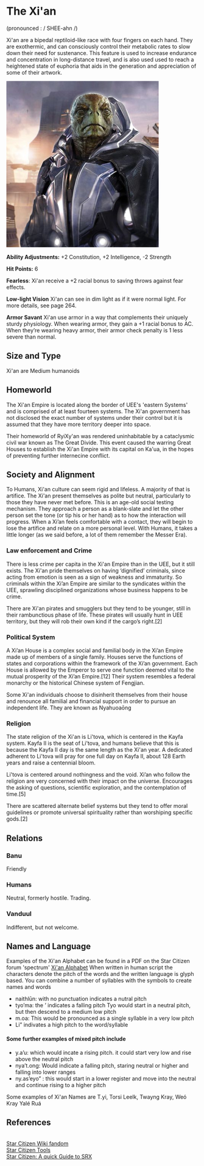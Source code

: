 # The Xi'an 
(pronounced : / SHEE-ahn /)



Xi'an are a bipedal reptiloid-like race with four fingers on each hand. They are exothermic, and can consciously control their metabolic rates to slow down their need for sustenance. This feature is used to increase endurance and concentration in long-distance travel, and is also used used to reach a heightened state of euphoria that aids in the generation and appreciation of some of their artwork.

![Xi'an](../images/Xian.jpeg)

<strong>Ability Adjustments:</strong> +2 Constitution, +2 Intelligence, -2 Strength

<strong>Hit Points:</strong> 6

<strong>Fearless</strong>: Xi'an receive a +2 racial bonus to saving throws against fear effects.

<strong>Low-light Vision</strong>
Xi'an can see in dim light as if it were normal light. For more details, see page 264.

<strong>Armor Savant</strong>
Xi'an use armor in a way that complements their uniquely sturdy physiology. When wearing armor, they gain a +1 racial bonus to AC. When they’re wearing heavy armor, their armor check penalty is 1 less severe than normal.

## Size and Type
Xi'an are Medium humanoids

## Homeworld
The Xi'an Empire is located along the border of UEE's 'eastern Systems' and is comprised of at least fourteen systems. The Xi'an government has not disclosed the exact number of systems under their control but it is assumed that they have more territory deeper into space.

Their homeworld of RyiXy'an was rendered uninhabitable by a cataclysmic civil war known as The Great Divide. This event caused the warring Great Houses to establish the Xi'an Empire with its capital on Ka'ua, in the hopes of preventing further internecine conflict.

## Society and Alignment
To Humans, Xi'an culture can seem rigid and lifeless. A majority of that is artifice. The Xi'an present themselves as polite but neutral, particularly to those they have never met before. This is an age-old social testing mechanism. They approach a person as a blank-slate and let the other person set the tone (or tip his or her hand) as to how the interaction will progress. When a Xi’an feels comfortable with a contact, they will begin to lose the artifice and relate on a more personal level. With Humans, it takes a little longer (as we said before, a lot of them remember the Messer Era).

### Law enforcement and Crime
There is less crime per capita in the Xi'an Empire than in the UEE, but it still exists. The Xi'an pride themselves on having ‘dignified’ criminals, since acting from emotion is seen as a sign of weakness and immaturity. So criminals within the Xi’an Empire are similar to the syndicates within the UEE, sprawling disciplined organizations whose business happens to be crime.

There are Xi'an pirates and smugglers but they tend to be younger, still in their rambunctious phase of life. These pirates will usually hunt in UEE territory, but they will rob their own kind if the cargo’s right.[2]

### Political System
A Xi’an House is a complex social and familial body in the Xi’an Empire made up of members of a single family. Houses serve the functions of states and corporations within the framework of the Xi’an government. Each House is allowed by the Emperor to serve one function deemed vital to the mutual prosperity of the Xi’an Empire.[12] Their system resembles a federal monarchy or the historical Chinese system of Fengjian.

Some Xi'an individuals choose to disinherit themselves from their house and renounce all familial and financial support in order to pursue an independent life. They are known as Nyahuoaōng 

### Religion
The state religion of the Xi'an is Li'tova, which is centered in the Kayfa system. Kayfa II is the seat of Li'tova, and humans believe that this is because the Kayfa II day is the same length as the Xi'an year. A dedicated adherent to Li'tova will pray for one full day on Kayfa II, about 128 Earth years and raise a centennial bloom.

Li'tova is centered around nothingness and the void. Xi’an who follow the religion are very concerned with their impact on the universe. Encourages the asking of questions, scientific exploration, and the contemplation of time.[5]

There are scattered alternate belief systems but they tend to offer moral guidelines or promote universal spirituality rather than worshiping specific gods.[2]

## Relations
### Banu
Friendly

### Humans
Neutral, formerly hostile. Trading.

### Vanduul
Indifferent, but not welcome.

## Names and Language
Examples of the Xi'an Alphabet can be found in a PDF on the Star Citizen forum 'spectrum' [Xi'an Alphabet](https://robertsspaceindustries.com/spectrum/community/SC/forum/88012/thread/xi-an-alphabet)
When written in human script the characters denote the pitch of the words and the written language is glyph based. You can combine a number of syllables with the symbols to create names and words

- naithlūn: with no punctuation indicates a nutral pitch
- tyo’ma: the ’ indicates a falling pitch Tyo would start in a neutral pitch, but then descend to a medium low pitch
- m.oa: This would be pronounced as a single syllable in a very low pitch
- Li” indivates a high pitch to the word/syllable

#### Some further examples of mixed pitch include
- y.a’u: which would incate a rising pitch. it could start very low and rise above the neutral pitch
- nya’t.ong: Would indicate a falling pitch, staring neutral or higher and falling into lower ranges
- ny.as’eyo” : this would start in a lower register and move into the neutral and continue rising to a higher pitch

Some examples of Xi'an Names are T.yi, Torsi Leelk, Twayng Kray, Weó Kray
Yalé Ruá

## References
<br>[Star Citizen Wiki fandom](https://starcitizen.fandom.com/wiki/Xi%27an)
<br>[Star Citizen Tools](https://starcitizen.tools/Xi%27an)
<br>[Star Citizen: A quick Guide to SRX](https://robertsspaceindustries.com/comm-link/spectrum-dispatch/16214-A-Quick-Guide-To-SRX)

